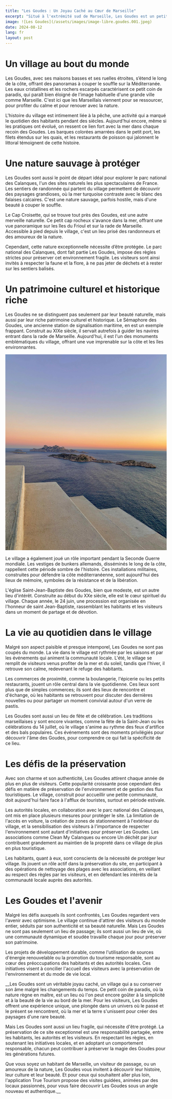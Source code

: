 ```yaml
---
title: "Les Goudes : Un Joyau Caché au Cœur de Marseille"
excerpt: "Situé à l'extrémité sud de Marseille, Les Goudes est un petit village pittoresque qui semble résister au passage du temps, offrant à ses visiteurs un havre de paix loin de l'agitation urbaine. Ce quartier, souvent décrit comme le bout du monde, est un endroit où la nature brute des calanques se mêle à l'authenticité d'un village de pêcheurs. Bien que faisant partie intégrante de la ville de Marseille, Les Goudes a su conserver une atmosphère unique, presque insulaire, qui charme instantanément quiconque s'y aventure."
image: ![Les Goudes](/assets/images/image-libre.goudes.001.jpeg)
date: 2024-08-12
lang: fr
layout: post
---
```


# Un village au bout du monde
Les Goudes, avec ses maisons basses et ses ruelles étroites, s’étend le long de la côte, offrant des panoramas à couper le souffle sur la Méditerranée. Les eaux cristallines et les rochers escarpés caractérisent ce petit coin de paradis, qui paraît bien éloigné de l'image habituelle d'une grande ville comme Marseille. C'est ici que les Marseillais viennent pour se ressourcer, pour profiter du calme et pour renouer avec la nature.

L'histoire du village est intimement liée à la pêche, une activité qui a marqué le quotidien des habitants pendant des siècles. Aujourd'hui encore, même si les pratiques ont évolué, on ressent ce lien fort avec la mer dans chaque recoin des Goudes. Les barques colorées amarrées dans le petit port, les filets étendus sur les quais, et les restaurants de poisson qui jalonnent le littoral témoignent de cette histoire.

# Une nature sauvage à protéger
Les Goudes sont aussi le point de départ idéal pour explorer le parc national des Calanques, l'un des sites naturels les plus spectaculaires de France. Les sentiers de randonnée qui partent du village permettent de découvrir des paysages grandioses, où la mer turquoise contraste avec le blanc des falaises calcaires. C'est une nature sauvage, parfois hostile, mais d'une beauté à couper le souffle.

Le Cap Croisette, qui se trouve tout près des Goudes, est une autre merveille naturelle. Ce petit cap rocheux s'avance dans la mer, offrant une vue panoramique sur les îles du Frioul et sur la rade de Marseille. Accessible à pied depuis le village, c'est un lieu prisé des randonneurs et des amoureux de la nature.

Cependant, cette nature exceptionnelle nécessite d’être protégée. Le parc national des Calanques, dont fait partie Les Goudes, impose des règles strictes pour préserver cet environnement fragile. Les visiteurs sont ainsi invités à respecter la faune et la flore, à ne pas jeter de déchets et à rester sur les sentiers balisés.

# Un patrimoine culturel et historique riche
Les Goudes ne se distinguent pas seulement par leur beauté naturelle, mais aussi par leur riche patrimoine culturel et historique. Le Sémaphore des Goudes, une ancienne station de signalisation maritime, en est un exemple frappant. Construit au XIXe siècle, il servait autrefois à guider les navires entrant dans la rade de Marseille. Aujourd'hui, il est l'un des monuments emblématiques du village, offrant une vue imprenable sur la côte et les îles environnantes.

![Les Goudes Semaphore](/assets/images/image-libre-goudes.002.jpeg)

Le village a également joué un rôle important pendant la Seconde Guerre mondiale. Les vestiges de bunkers allemands, disséminés le long de la côte, rappellent cette période sombre de l'histoire. Ces installations militaires, construites pour défendre la côte méditerranéenne, sont aujourd'hui des lieux de mémoire, symboles de la résistance et de la libération.

L'église Saint-Jean-Baptiste des Goudes, bien que modeste, est un autre lieu d'intérêt. Construite au début du XXe siècle, elle est le cœur spirituel du village. Chaque année, le 24 juin, une procession est organisée en l'honneur de saint Jean-Baptiste, rassemblant les habitants et les visiteurs dans un moment de partage et de dévotion.

# La vie au quotidien dans le village
Malgré son aspect paisible et presque intemporel, Les Goudes ne sont pas coupés du monde. La vie dans le village est rythmée par les saisons et par les événements qui animent la communauté locale. L'été, le village se remplit de visiteurs venus profiter de la mer et du soleil, tandis que l'hiver, il retrouve son calme, redevenant le refuge des habitants.

Les commerces de proximité, comme la boulangerie, l'épicerie ou les petits restaurants, jouent un rôle central dans la vie quotidienne. Ces lieux sont plus que de simples commerces; ils sont des lieux de rencontre et d'échange, où les habitants se retrouvent pour discuter des dernières nouvelles ou pour partager un moment convivial autour d'un verre de pastis.

Les Goudes sont aussi un lieu de fête et de célébration. Les traditions marseillaises y sont encore vivantes, comme la fête de la Saint-Jean ou les célébrations du 14 juillet, où le village s'anime au rythme des feux d'artifice et des bals populaires. Ces événements sont des moments privilégiés pour découvrir l'âme des Goudes, pour comprendre ce qui fait la spécificité de ce lieu.

# Les défis de la préservation
Avec son charme et son authenticité, Les Goudes attirent chaque année de plus en plus de visiteurs. Cette popularité croissante pose cependant des défis en matière de préservation de l'environnement et de gestion des flux touristiques. Le village, construit pour accueillir une petite communauté, doit aujourd'hui faire face à l'afflux de touristes, surtout en période estivale.

Les autorités locales, en collaboration avec le parc national des Calanques, ont mis en place plusieurs mesures pour protéger le site. La limitation de l'accès en voiture, la création de zones de stationnement à l'extérieur du village, et la sensibilisation des visiteurs à l'importance de respecter l'environnement sont autant d'initiatives pour préserver Les Goudes. Les associations comme Clean My Calanques ou encore Un déchêt par jour contribuent grandement au maintien de la propreté dans ce village de plus en plus touristique.

Les habitants, quant à eux, sont conscients de la nécessité de protéger leur village. Ils jouent un rôle actif dans la préservation du site, en participant à des opérations de nettoyage des plages avec les associations, en veillant au respect des règles par les visiteurs, et en défendant les intérêts de la communauté locale auprès des autorités.

# Les Goudes et l'avenir
Malgré les défis auxquels ils sont confrontés, Les Goudes regardent vers l'avenir avec optimisme. Le village continue d'attirer des visiteurs du monde entier, séduits par son authenticité et sa beauté naturelle. Mais Les Goudes ne sont pas seulement un lieu de passage; ils sont aussi un lieu de vie, où une communauté dynamique et soudée travaille chaque jour pour préserver son patrimoine.

Les projets de développement durable, comme l'utilisation de sources d'énergie renouvelable ou la promotion du tourisme responsable, sont au cœur des préoccupations des habitants et des autorités locales. Ces initiatives visent à concilier l'accueil des visiteurs avec la préservation de l'environnement et du mode de vie local.

__Les Goudes sont un véritable joyau caché, un village qui a su conserver son âme malgré les changements du temps. Ce petit coin de paradis, où la nature règne en maître, est un lieu où l'on peut encore goûter à la simplicité et à la beauté de la vie au bord de la mer. Pour les visiteurs, Les Goudes offrent une expérience unique, une plongée dans un univers où le passé et le présent se rencontrent, où la mer et la terre s'unissent pour créer des paysages d'une rare beauté.

Mais Les Goudes sont aussi un lieu fragile, qui nécessite d'être protégé. La préservation de ce site exceptionnel est une responsabilité partagée, entre les habitants, les autorités et les visiteurs. En respectant les règles, en soutenant les initiatives locales, et en adoptant un comportement responsable, chacun peut contribuer à préserver la magie des Goudes pour les générations futures.

Que vous soyez un habitant de Marseille, un visiteur de passage, ou un amoureux de la nature, Les Goudes vous invitent à découvrir leur histoire, leur culture et leur beauté. Et pour ceux qui souhaitent aller plus loin, l'application True Tourism propose des visites guidées, animées par des locaux passionnés, pour vous faire découvrir Les Goudes sous un angle nouveau et authentique.__

